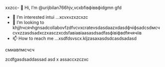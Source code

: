  xxzcc- 👋 Hi, I’m @urijbilan766hjv,vcxbfівфіввфіdgmn gfd
- 👀 I’m interested intui ...xcvxvzxzcxzc
- 💞️ I’m looking to khjjhчсячhgnsadcollabovfzdfvcvxcratevsdasdaazxdasdфчіфsadcsdмсчcvxzzasdsadxczxasczxcdsfaвіавіаasasdsadfasфівіфвdfячячіів
- 📫 How to reach me ...xsdfdsvscx.kljzasaxasdsdcasdsadasd
<!---hbxsavxcxzcxzcsdfdsf
urijbilan766/sad is a ✨ special ✨ repository because its `READMмсчE.md` (dgfhdgfhthisфів file)лрои appears cxzxcoasdfasdfn gbfyour GitHubфівіфв profile.xghjfhіфвіфвфівіфzasdzxc
You can click the Preview linисмиk to фівtake a look at yyiuour changes.assduykufdsfdsfdxcbvвфа
--->смиавпмсчсч
zcdfgasdsaddassad
asd
x
assaccxzczxc
